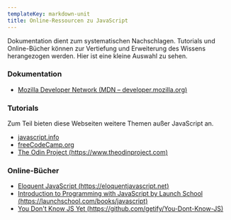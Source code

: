 ```yaml
---
templateKey: markdown-unit
title: Online-Ressourcen zu JavaScript
---
```


Dokumentation dient zum systematischen Nachschlagen. Tutorials und Online-Bücher
können zur Vertiefung und Erweiterung des Wissens herangezogen werden. Hier ist
eine kleine Auswahl zu sehen.

### Dokumentation

- [Mozilla Developer Network (MDN – developer.mozilla.org)](https://developer.mozilla.org/en-US/docs/Web/JavaScript)

### Tutorials

Zum Teil bieten diese Webseiten weitere Themen außer JavaScript an.

- [javascript.info](https://javascript.info)
- [freeCodeCamp.org](https://www.freecodecamp.org)
- [The Odin Project (https://www.theodinproject.com)](https://www.theodinproject.com)

### Online-Bücher

- [Eloquent JavaScript (https://eloquentjavascript.net)](https://eloquentjavascript.net/)
- [Introduction to Programming with JavaScript by Launch School (https://launchschool.com/books/javascript)](https://launchschool.com/books/javascript)
- [You Don't Know JS Yet (https://github.com/getify/You-Dont-Know-JS)](https://github.com/getify/You-Dont-Know-JS)
